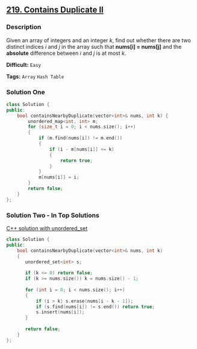 ## [219. Contains Duplicate II](https://leetcode.com/problems/contains-duplicate-ii/description/)

### Description

Given an array of integers and an integer *k*, find out whether there are two distinct indices *i* and *j* in the array such that **nums[i] = nums[j]** and the **absolute** difference between *i* and *j* is at most *k*.



**Difficult:** `Easy`

**Tags:** `Array` `Hash Table`



### Solution One

```c++
class Solution {
public:
    bool containsNearbyDuplicate(vector<int>& nums, int k) {
        unordered_map<int, int> m;
        for (size_t i = 0; i < nums.size(); i++)
        {
            if (m.find(nums[i]) != m.end())
            {
                if (i - m[nums[i]] <= k)
                {
                    return true;
                }
            }
            m[nums[i]] = i;
        }
        return false;
    }
};
```



### Solution Two - In Top Solutions

[C++ solution with unordered_set](https://discuss.leetcode.com/topic/15045/c-solution-with-unordered_set)

```c++
class Solution {
public:
    bool containsNearbyDuplicate(vector<int>& nums, int k)
    {
       unordered_set<int> s;
       
       if (k <= 0) return false;
       if (k >= nums.size()) k = nums.size() - 1;
       
       for (int i = 0; i < nums.size(); i++)
       {
           if (i > k) s.erase(nums[i - k - 1]);
           if (s.find(nums[i]) != s.end()) return true;
           s.insert(nums[i]);
       }
       
       return false;
    }
};
```



